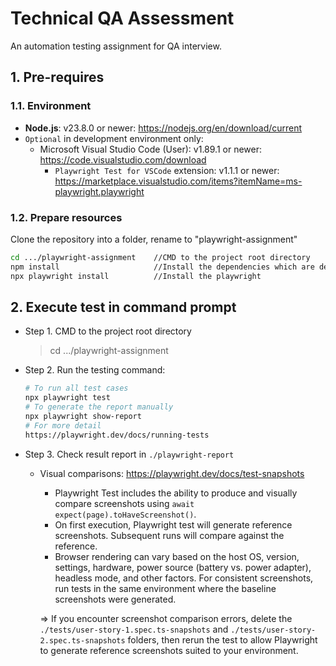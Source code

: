 # Technical QA Assessment

An automation testing assignment for QA interview.

## 1. Pre-requires
### 1.1. Environment
- **Node.js**: v23.8.0 or newer: https://nodejs.org/en/download/current
- `Optional` in development environment only:
     - Microsoft Visual Studio Code (User): v1.89.1 or newer: https://code.visualstudio.com/download
          - `Playwright Test for VSCode` extension: v1.1.1 or newer: https://marketplace.visualstudio.com/items?itemName=ms-playwright.playwright

### 1.2. Prepare resources
  Clone the repository into a folder, rename to "playwright-assignment"
  ```bash
  cd .../playwright-assignment    //CMD to the project root directory
  npm install                     //Install the dependencies which are defined in package.json
  npx playwright install          //Install the playwright 
  ```
## 2. Execute test in command prompt
- Step 1. CMD to the project root directory
  > cd .../playwright-assignment 

- Step 2. Run the testing command:
  ```bash
  # To run all test cases 
  npx playwright test
  # To generate the report manually
  npx playwright show-report
  # For more detail
  https://playwright.dev/docs/running-tests
  ```

- Step 3. Check result report in `./playwright-report`
  - Visual comparisons: https://playwright.dev/docs/test-snapshots
    + Playwright Test includes the ability to produce and visually compare screenshots using `await expect(page).toHaveScreenshot()`. 
    + On first execution, Playwright test will generate reference screenshots. Subsequent runs will compare against the reference.
    + Browser rendering can vary based on the host OS, version, settings, hardware, power source (battery vs. power adapter), headless mode, and other factors. For consistent screenshots, run tests in the same environment where the baseline screenshots were generated.

    => If you encounter screenshot comparison errors, delete the `./tests/user-story-1.spec.ts-snapshots` and `./tests/user-story-2.spec.ts-snapshots` folders, then rerun the test to allow Playwright to generate reference screenshots suited to your environment.